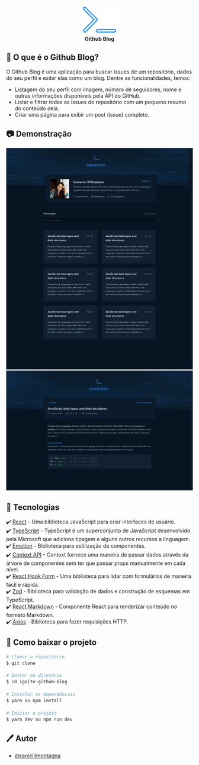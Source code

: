 <div align="center">
  <img title="Logo Coffee Delivery" src="./public/logo.svg" />
  <div>
    <strong>Github Blog</strong>
  </div>
</div>

## 📝 O que é o Github Blog?

O Github Blog é uma aplicação para buscar issues de um repositório, dados do seu perfil e exibir elas como um blog.
Dentre as funcionalidades, temos:

- Listagem do seu perfil com imagem, número de seguidores, nome e outras informações disponíveis pela API do GitHub.
- Listar e filtrar todas as issues do repositório com um pequeno resumo do conteúdo dela.
- Criar uma página para exibir um post (issue) completo.

## 📷 Demonstração

<div align="center">
  <img title="Home" src="public/home.png" />
  <img title="History" src="public/post.png" />
</div>

## 🚀 Tecnologias

✔️ [React](https://reactjs.org/) - Uma biblioteca JavaScript para criar interfaces de usuário.<br/>
✔️ [TypeScript](https://www.typescriptlang.org/) - TypeScript é um superconjunto de JavaScript desenvolvido pela Microsoft que adiciona tipagem e alguns outros recursos a linguagem.<br/>
✔️ [Emotion](https://emotion.sh/docs/introduction) - Biblioteca para estilização de componentes.<br/>
✔️ [Context API](https://pt-br.reactjs.org/docs/context.html) - Context fornece uma maneira de passar dados através da árvore de componentes sem ter que passar props manualmente em cada nível.<br/>
✔️ [React Hook Form](https://react-hook-form.com/) - Uma biblioteca para lidar com formulários de maneira fácil e rápida.<br/>
✔️ [Zod](https://zod.dev/) - Biblioteca para validação de dados e construção de esquemas em TypeScript.<br/>
✔️ [React Markdown](https://github.com/remarkjs/react-markdown) - Componente React para renderizar conteúdo no formato Markdown.<br/>
✔️ [Axios](https://axios-http.com/docs/interceptors) - Biblioteca para fazer requisições HTTP.<br/>

## 📁 Como baixar o projeto

```bash
# Clonar o repositório
$ git clone

# Entrar no diretório
$ cd ignite-github-blog

# Instalar as dependências
$ yarn ou npm install

# Iniciar o projeto
$ yarn dev ou npm run dev
```

## 🖊️ Autor

- [@raniellimontagna](https://www.github.com/raniellimontagna)

